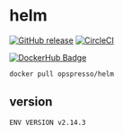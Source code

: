 # helm

[![GitHub release](https://img.shields.io/github/release/opspresso/helm.svg)](https://github.com/opspresso/helm/releases)
[![CircleCI](https://circleci.com/gh/opspresso/helm.svg?style=svg)](https://circleci.com/gh/opspresso/helm)

[![DockerHub Badge](http://dockeri.co/image/opspresso/helm)](https://hub.docker.com/r/opspresso/helm/)

```bash
docker pull opspresso/helm
```

## version

```
ENV VERSION v2.14.3
```
